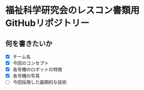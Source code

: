 
福祉科学研究会のレスコン書類用GitHubリポジトリー
=============================================

何を書きたいか
--------------------------------------------
- [x] チーム名
- [x] 今回のコンセプト
- [x] 各号機のロボットの特徴
- [x] 各号機の写真
- [ ] 今回採用した画期的な技術
